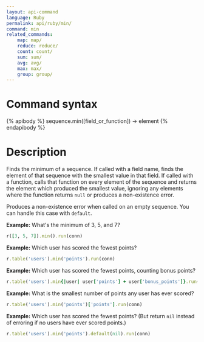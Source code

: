 ```yaml
---
layout: api-command
language: Ruby
permalink: api/ruby/min/
command: min
related_commands:
    map: map/
    reduce: reduce/
    count: count/
    sum: sum/
    avg: avg/
    max: max/
    group: group/
---
```


# Command syntax #

{% apibody %}
sequence.min([field_or_function]) &rarr; element
{% endapibody %}

# Description #

Finds the minimum of a sequence.  If called with a field name, finds
the element of that sequence with the smallest value in that field.
If called with a function, calls that function on every element of the
sequence and returns the element which produced the smallest value,
ignoring any elements where the function returns `null` or produces a
non-existence error.

Produces a non-existence error when called on an empty sequence.  You
can handle this case with `default`.

__Example:__ What's the minimum of 3, 5, and 7?

```rb
r([3, 5, 7]).min().run(conn)
```

__Example:__ Which user has scored the fewest points?

```rb
r.table('users').min('points').run(conn)
```

__Example:__ Which user has scored the fewest points, counting bonus points?

```rb
r.table('users').min{|user| user['points'] + user['bonus_points']}.run(conn)
```

__Example:__ What is the smallest number of points any user has ever scored?

```rb
r.table('users').min('points')['points'].run(conn)
```

__Example:__ Which user has scored the fewest points?  (But return
`nil` instead of erroring if no users have ever scored points.)

```rb
r.table('users').min('points').default(nil).run(conn)
```
